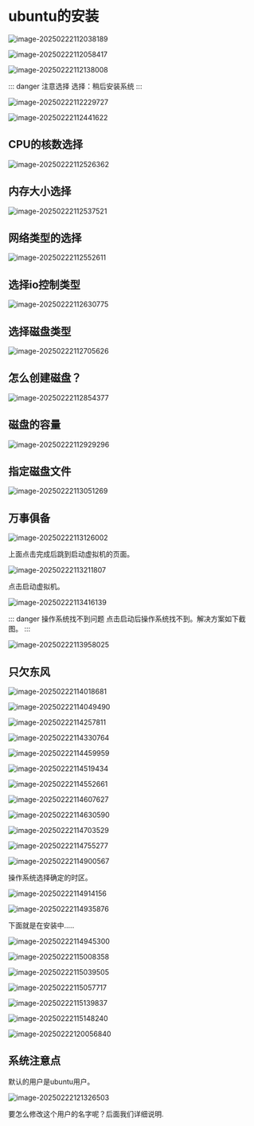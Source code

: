 # ubuntu的安装





![image-20250222112038189](demo02_2025_02_22.assets/image-20250222112038189.png)







![image-20250222112058417](demo02_2025_02_22.assets/image-20250222112058417.png)









![image-20250222112138008](demo02_2025_02_22.assets/image-20250222112138008.png)



::: danger 注意选择
选择：稍后安装系统
:::





![image-20250222112229727](demo02_2025_02_22.assets/image-20250222112229727.png)









![image-20250222112441622](demo02_2025_02_22.assets/image-20250222112441622.png)





## CPU的核数选择



![image-20250222112526362](demo02_2025_02_22.assets/image-20250222112526362.png)







## 内存大小选择



![image-20250222112537521](demo02_2025_02_22.assets/image-20250222112537521.png)





## 网络类型的选择



![image-20250222112552611](demo02_2025_02_22.assets/image-20250222112552611.png)







## 选择io控制类型



![image-20250222112630775](demo02_2025_02_22.assets/image-20250222112630775.png)





## 选择磁盘类型



![image-20250222112705626](demo02_2025_02_22.assets/image-20250222112705626.png)





## 怎么创建磁盘？



![image-20250222112854377](demo02_2025_02_22.assets/image-20250222112854377.png)





## 磁盘的容量





![image-20250222112929296](demo02_2025_02_22.assets/image-20250222112929296.png)









## 指定磁盘文件



![image-20250222113051269](demo02_2025_02_22.assets/image-20250222113051269.png)







## 万事俱备



![image-20250222113126002](demo02_2025_02_22.assets/image-20250222113126002.png)



上面点击完成后跳到启动虚拟机的页面。

![image-20250222113211807](demo02_2025_02_22.assets/image-20250222113211807.png)



点击启动虚拟机。



![image-20250222113416139](demo02_2025_02_22.assets/image-20250222113416139.png)



::: danger 操作系统找不到问题
点击启动后操作系统找不到。解决方案如下截图。
:::



![image-20250222113958025](demo02_2025_02_22.assets/image-20250222113958025.png)







## 只欠东风





![image-20250222114018681](demo02_2025_02_22.assets/image-20250222114018681.png)











![image-20250222114049490](demo02_2025_02_22.assets/image-20250222114049490.png)









![image-20250222114257811](demo02_2025_02_22.assets/image-20250222114257811.png)









![image-20250222114330764](demo02_2025_02_22.assets/image-20250222114330764.png)









![image-20250222114459959](demo02_2025_02_22.assets/image-20250222114459959.png)





![image-20250222114519434](demo02_2025_02_22.assets/image-20250222114519434.png)









![image-20250222114552661](demo02_2025_02_22.assets/image-20250222114552661.png)











![image-20250222114607627](demo02_2025_02_22.assets/image-20250222114607627.png)











![image-20250222114630590](demo02_2025_02_22.assets/image-20250222114630590.png)







![image-20250222114703529](demo02_2025_02_22.assets/image-20250222114703529.png)







![image-20250222114755277](demo02_2025_02_22.assets/image-20250222114755277.png)









![image-20250222114900567](demo02_2025_02_22.assets/image-20250222114900567.png)







操作系统选择确定的时区。

![image-20250222114914156](demo02_2025_02_22.assets/image-20250222114914156.png)







![image-20250222114935876](demo02_2025_02_22.assets/image-20250222114935876.png)







下面就是在安装中.....

![image-20250222114945300](demo02_2025_02_22.assets/image-20250222114945300.png)









![image-20250222115008358](demo02_2025_02_22.assets/image-20250222115008358.png)







![image-20250222115039505](demo02_2025_02_22.assets/image-20250222115039505.png)







![image-20250222115057717](demo02_2025_02_22.assets/image-20250222115057717.png)







![image-20250222115139837](demo02_2025_02_22.assets/image-20250222115139837.png)







![image-20250222115148240](demo02_2025_02_22.assets/image-20250222115148240.png)









![image-20250222120056840](demo02_2025_02_22.assets/image-20250222120056840.png)





## 系统注意点

默认的用户是ubuntu用户。

![image-20250222121326503](demo02_2025_02_22.assets/image-20250222121326503.png)

要怎么修改这个用户的名字呢？后面我们详细说明.





































